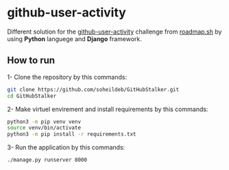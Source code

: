 # github-user-activity
Different solution for the [github-user-activity](https://roadmap.sh/projects/github-user-activity) challenge from [roadmap.sh](https://roadmap.sh/) by using **Python** languege and **Django** framework.

## How to run

1- Clone the repository by this commands:
```bash
git clone https://github.com/soheildeb/GitHubStalker.git
cd GitHubStalker
```
2- Make virtuel envirement and install requirements by this commands:
```bash
python3 -m pip venv venv
source venv/bin/activate
python3 -m pip install -r requirements.txt
```
3- Run the application by this commands:
```bash
./manage.py runserver 8000
```
